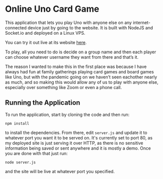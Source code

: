 # Online Uno Card Game

This application that lets you play Uno with anyone else on any internet-connected device just by going to the website. It is built with NodeJS and Socket.io and deployed on a Linux VPS. 

You can try it out live at its website [here](http://143.198.106.140/).

To play, all you need to do is decide on a group name and then each player can choose whatever username they want from there and that’s it.

The reason I wanted to make this in the first place was because I have always had fun at family gatherings playing card games and board games like Uno, but with the pandemic going on we haven’t seen eachother nearly as much, and so making this would allow any of us to play with anyone else, especially over something like Zoom or even a phone call.

## Running the Application

To run the application, start by cloning the code and then run:

`npm install`

to install the dependencies. From there, edit `server.js` and update it to whatever port you want it to be served on. It's currently set to port 80, as my deployed site is just serving it over HTTP, as there is no sensitive information being saved or sent anywhere and it is mostly a demo. Once you are done with that just run:

`node server.js`

and the site will be live at whatever port you specified.
